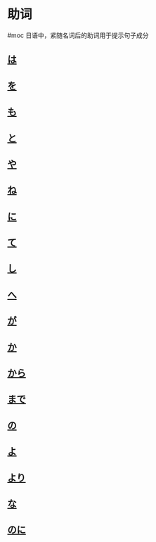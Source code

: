 # 助词  

 #moc
日语中，紧随名词后的助词用于提示句子成分  

## [は](は.md)

## [を](を.md)

## [も](も.md)  

## [と](と.md)

## [や](や.md)

## [ね](ね.md)  

## [に](に.md)

## [て](て.md)

## [し](し.md)

## [へ](へ.md)

## [が](が.md)

## [か](か.md)

## [から](から.md)

## [まで](まで.md)

## [の](の.md)

## [よ](よ.md)

## [より](より.md)

## [な](な.md)

## [のに](のに.md)
